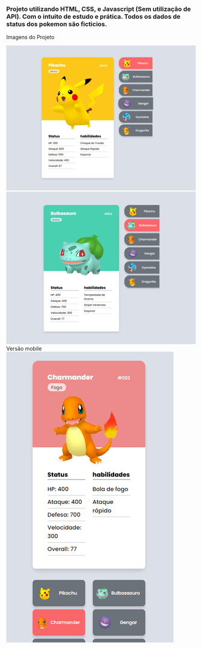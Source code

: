<h3>Projeto utilizando HTML, CSS, e Javascript (Sem utilização de API). Com o intuito de estudo e prática.
Todos os dados de status dos pokemon são ficticios.</h3>

<span>Imagens do Projeto</span>

<img src="src/screenshots/screenshot1.PNG" alt="pokedex1">
<img src="src/screenshots/screenshot2.PNG" alt="pokedex2">
<span>Versão mobile</span>
<img src="src/screenshots/screenshot0.PNG" alt="pokedex3">
